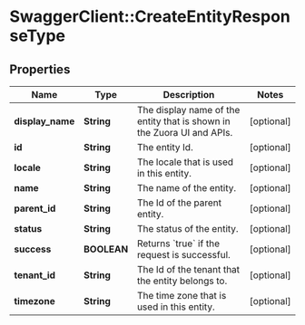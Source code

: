 # SwaggerClient::CreateEntityResponseType

## Properties
Name | Type | Description | Notes
------------ | ------------- | ------------- | -------------
**display_name** | **String** | The display name of the entity that is shown in the Zuora UI and APIs. | [optional] 
**id** | **String** | The entity Id. | [optional] 
**locale** | **String** | The locale that is used in this entity. | [optional] 
**name** | **String** | The name of the entity. | [optional] 
**parent_id** | **String** | The Id of the parent entity. | [optional] 
**status** | **String** | The status of the entity. | [optional] 
**success** | **BOOLEAN** | Returns &#x60;true&#x60; if the request is successful. | [optional] 
**tenant_id** | **String** | The Id of the tenant that the entity belongs to. | [optional] 
**timezone** | **String** | The time zone that is used in this entity. | [optional] 


